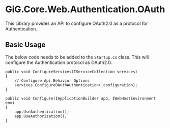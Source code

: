 ﻿# GiG.Core.Web.Authentication.OAuth

This Library provides an API to configure OAuth2.0 as a protocol for Authentication.

## Basic Usage

The below code needs to be added to the `Startup.cs` class. This will configure the Authentication protocol as OAuth2.0.

```chsarp
public void ConfigureServices(IServiceCollection services)
{
    // Configure Api Behavior Options
    services.ConfigureOAuthAuthentication(_configuration);
}

public void Configure(IApplicationBuilder app, IWebHostEnvironment env)
{
    app.UseAuthentication();
    app.UseAuthorization();
}
```